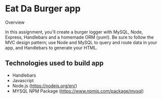 # Eat Da Burger app

Overview

In this assignment, you'll create a burger logger with MySQL, Node, Express, Handlebars and a homemade ORM (yum!). Be sure to follow the MVC design pattern; use Node and MySQL to query and route data in your app, and Handlebars to generate your HTML.

## <a name="technologies-used"></a> Technologies used to build app

  * Handlebars
  * Javascript
  * Node.js (https://nodejs.org/en/)
  * MYSQL NPM Package (https://www.npmjs.com/package/mysql)